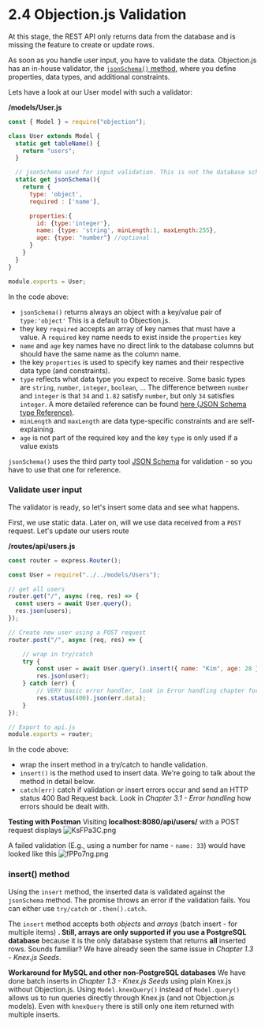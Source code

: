 # 2.4 Objection.js Validation
At this stage, the REST API only returns data from the database and is missing the feature to create or update rows.

As soon as you handle user input, you have to validate the data. Objection.js has an in-house validator, the [`jsonSchema()` method](https://vincit.github.io/objection.js/api/model/static-properties.html#static-jsonschema), where you define properties, data types, and additional constraints.

Lets have a look at our User model with such a validator:

**/models/User.js**
```js
const { Model } = require("objection");

class User extends Model {
  static get tableName() {
    return "users";
  }

  // jsonSchema used for input validation. This is not the database schema!
  static get jsonSchema(){
    return {
      type: 'object',
      required : ['name'],

      properties:{
        id: {type:'integer'},
        name: {type: 'string', minLength:1, maxLength:255},
        age: {type: "number"} //optional
      }
    }
  }
}

module.exports = User;
```
In the code above:
- `jsonSchema()` returns always an object with a key/value pair of `type:'object'` This is a default to Objection.js.
- they key `required` accepts an array of key names that must have a value. A `required` key name needs to exist inside the `properties` key
- `name` and `age` key names have no direct link to the database columns but should have the same name as the column name.
- the key `properties` is used to specify key names and their respective data type (and constraints).
- `type` reflects what data type you expect to receive. Some basic types are `string`, `number`, `integer`, `boolean`, ...
The difference between `number` and `integer` is that `34` and `1.82` satisfy `number`, but only `34` satisfies `integer`. A more detailed reference can be found  [here (JSON Schema type Reference)](https://json-schema.org/understanding-json-schema/reference/index.html).
- `minLength` and `maxLength` are data type-specific constraints and are self-explaining.
- `age` is not part of the required key and the key `type` is only used if a value exists


`jsonSchema()` uses the third party tool [JSON Schema](https://json-schema.org/) for validation - so you have to use that one for reference.

### Validate user input
The validator is ready, so let's insert some data and see what happens.

First, we use static data. Later on, will we use data received from a `POST` request.
Let's update our users route

**/routes/api/users.js**
```js
const router = express.Router();

const User = require("../../models/Users");

// get all users
router.get("/", async (req, res) => {
  const users = await User.query();
  res.json(users);
});

// Create new user using a POST request
router.post("/", async (req, res) => {

    // wrap in try/catch
    try {
        const user = await User.query().insert({ name: "Kim", age: 28 });
        res.json(user);
    } catch (err) {
        // VERY basic error handler, look in Error handling chapter for better solution
        res.status(400).json(err.data);
    }
});

// Export to api.js
module.exports = router;
```
In the code above:
- wrap the insert method in a try/catch to handle validation.
- `insert()` is the method used to insert data. We're going to talk about the method in detail below.
- `catch(err)` catch if validation or insert errors occur and send an HTTP status 400 Bad Request back. Look in *Chapter 3.1 - Error handling* how errors should be dealt with.

**Testing with Postman**
Visiting **localhost:8080/api/users/** with a POST request displays
![KsFPa3C.png](https://i.imgur.com/KsFPa3C.png)

A failed validation (E.g., using a number for name - `name: 33`) would have looked like this
![fPPo7ng.png](https://i.imgur.com/fPPo7ng.png)

### insert() method
Using the `insert` method, the inserted data is validated against the `jsonSchema` method. The promise throws an error if the validation fails. You can either use `try/catch`  or `.then().catch`.

The `insert` method accepts both *objects* and *arrays* (batch insert - for multiple items) **. Still, arrays are only supported if you use a PostgreSQL database** because it is the only database system that returns **all** inserted rows. Sounds familiar? We have already seen the same issue in *Chapter 1.3 - Knex.js Seeds*. 

**Workaround for MySQL and other non-PostgreSQL databases**
We have done batch inserts in *Chapter 1.3 - Knex.js Seeds* using plain Knex.js without Objection.js.
Using `Model.knexQuery()` instead of `Model.query()` allows us to run queries directly through Knex.js (and not Objection.js models). Even with `knexQuery` there is still only one item returned with multiple inserts.